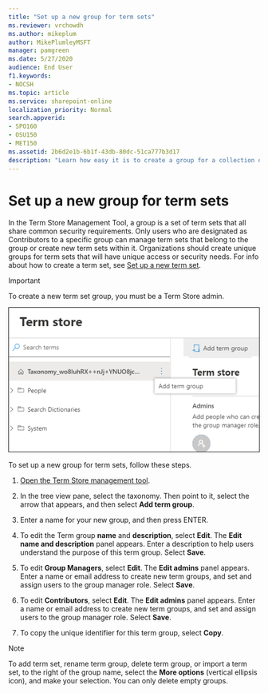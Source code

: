 ```yaml
---
title: "Set up a new group for term sets"
ms.reviewer: vrchowdh
ms.author: mikeplum
author: MikePlumleyMSFT
manager: pamgreen
ms.date: 5/27/2020
audience: End User
f1.keywords:
- NOCSH
ms.topic: article
ms.service: sharepoint-online
localization_priority: Normal
search.appverid:
- SPO160
- OSU150
- MET150
ms.assetid: 2b6d2e1b-6b1f-43db-80dc-51ca777b3d17
description: "Learn how easy it is to create a group for a collection of terms in a term set. When you make groups for term sets, you can specify a hierarchy of terms."
---
```


# Set up a new group for term sets

In the Term Store Management Tool, a group is a set of term sets that all share common security requirements. Only users who are designated as Contributors to a specific group can manage term sets that belong to the group or create new term sets within it. Organizations should create unique groups for term sets that will have unique access or security needs. For info about how to create a term set, see [Set up a new term set](set-up-new-term-set.md). 
  
> [!IMPORTANT]
>  To create a new term set group, you must be a Term Store admin. 
  
![Screenshot of navigation pane in Term Store Management Tool, showing the New Group menu item selected](media/add-term-group.png)
  
To set up a new group for term sets, follow these steps.
   
1. [Open the Term Store management tool](open-term-store-management-tool.md).
    
2. In the tree view pane, select the taxonomy. Then point to it, select the arrow that appears, and then select **Add term group**.
    
3. Enter a name for your new group, and then press ENTER.
    
4. To edit the Term group **name** and **description**, select **Edit**. The **Edit name and description** panel appears. Enter a description to help users understand the purpose of this term group. Select **Save**. 
    
5. To edit **Group Managers**, select **Edit**. The **Edit admins** panel appears. Enter a name or email address to create new term groups, and set and assign users to the group manager role. Select **Save**.
    
6.  To edit **Contributors**, select **Edit**. The **Edit admins** panel appears. Enter a name or email address to create new term groups, and set and assign users to the group manager role. Select **Save**.
    
7. To copy the unique identifier for this term group, select **Copy**.
    
> [!NOTE]
>  To add term set, rename term group, delete term group, or import a term set, to the right of the group name, select the **More options** (vertical ellipsis icon), and make your selection. You can only delete empty groups. 
  